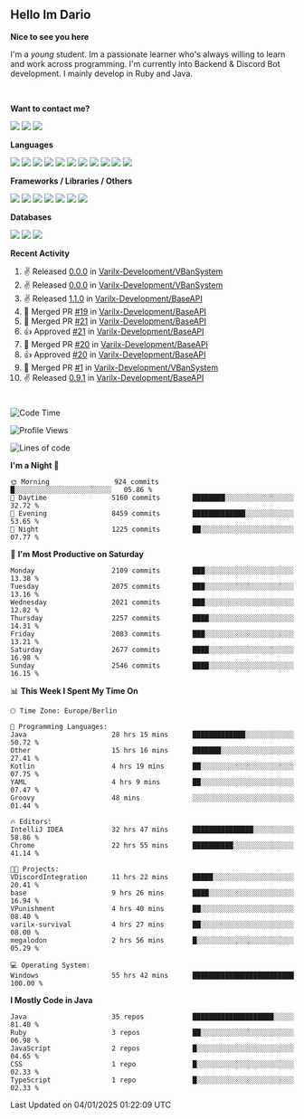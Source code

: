 <h2>Hello Im Dario</h2>

**Nice to see you here**

I'm a *young* student. Im a passionate learner who's always willing to learn and work across
programming. I'm currently into Backend & Discord Bot development. I mainly develop in Ruby and Java.

<br/>

**Want to contact me?**

<a href="https://github.com/knerio"><img src="https://img.shields.io/badge/-Github-blue?style=for-the-badge&logo=github&logoColor=white"/></a> <a href="https://discord.com/users/639416958923702292"><img src="https://img.shields.io/badge/-knerio-blue?style=for-the-badge&logo=discord&logoColor=white"/></a> <a href="https://twitch.tv/dopalos_"><img src="https://img.shields.io/badge/-twitch-blue?style=for-the-badge&logo=twitch&logoColor=white"/></a>

**Languages**

<img src="https://img.shields.io/badge/-HTML-blue?style=for-the-badge&logo=html5&logoColor=white"/> <img src="https://img.shields.io/badge/-CSS-blue?style=for-the-badge&logo=CSS3&logoColor=white"/> <img src="https://img.shields.io/badge/-Javascript-blue?style=for-the-badge&logo=javascript&logoColor=white"/> <img src="https://img.shields.io/badge/-Typescript-blue?style=for-the-badge&logo=TypeScript&logoColor=white"/> <img src="https://img.shields.io/badge/-Java-blue?style=for-the-badge&logo=java&logoColor=white"/> <img src="https://img.shields.io/badge/-Kotlin-blue?style=for-the-badge&logo=kotlin&logoColor=white"/> <img src="https://img.shields.io/badge/-SQL-blue?style=for-the-badge&logo=MYSQL&logoColor=white"/> <img src="https://img.shields.io/badge/-Markdown-blue?style=for-the-badge&logo=Markdown&logoColor=white"/> <img src="https://img.shields.io/badge/-JSON-blue?style=for-the-badge&logo=JSON&logoColor=white"/> <img src="https://img.shields.io/badge/-Git-blue?style=for-the-badge&logo=Git&logoColor=white"/> <img src="https://img.shields.io/badge/-Ruby-blue?style=for-the-badge&logo=Ruby&logoColor=white"/>
<br/>

 **Frameworks / Libraries / Others**

<img src="https://img.shields.io/badge/-Bootstrap-blue?style=for-the-badge&logo=Bootstrap&logoColor=white"/> <img src="https://img.shields.io/badge/-Node.JS-blue?style=for-the-badge&logo=node.js&logoColor=white"/> <img src="https://img.shields.io/badge/-React-blue?style=for-the-badge&logo=React&logoColor=white"/> <img src="https://img.shields.io/badge/-Express-blue?style=for-the-badge&logo=Express&logoColor=white"/> <img src="https://img.shields.io/badge/-Next.Js-blue?style=for-the-badge&logo=Next.Js&logoColor=white"/> <img src="https://img.shields.io/badge/-Ruby_On_Rails-blue?style=for-the-badge&logo=ruby-on-rails&logoColor=white"/> <img src="https://img.shields.io/badge/-JDA-blue?style=for-the-badge&logo=JDA&logoColor=white"/>

**Databases**

<img src="https://img.shields.io/badge/-MongoDB-blue?style=for-the-badge&logo=mongodb&logoColor=white"/> <img src="https://img.shields.io/badge/-MariaDB-blue?style=for-the-badge&logo=MariaDB&logoColor=white"/>
<img src="https://img.shields.io/badge/-PostgreSQL-blue?style=for-the-badge&logo=PostgreSQl&logoColor=white"/>

**Recent Activity**

<!--RECENT_ACTIVITY:start-->
1. ✌️ Released [0.0.0](https://github.com/Varilx-Development/VBanSystem/releases/tag/0.0.0) in [Varilx-Development/VBanSystem](https://github.com/Varilx-Development/VBanSystem)<br>
2. ✌️ Released [0.0.0](https://github.com/Varilx-Development/VBanSystem/releases/tag/0.0.0) in [Varilx-Development/VBanSystem](https://github.com/Varilx-Development/VBanSystem)<br>
3. ✌️ Released [1.1.0](https://github.com/Varilx-Development/BaseAPI/releases/tag/1.1.0) in [Varilx-Development/BaseAPI](https://github.com/Varilx-Development/BaseAPI)<br>
4. 🎉 Merged PR [#19](https://github.com/Varilx-Development/BaseAPI/pull/19) in [Varilx-Development/BaseAPI](https://github.com/Varilx-Development/BaseAPI)<br>
5. 🎉 Merged PR [#21](https://github.com/Varilx-Development/BaseAPI/pull/21) in [Varilx-Development/BaseAPI](https://github.com/Varilx-Development/BaseAPI)<br>
6. 👍 Approved [#21](https://github.com/Varilx-Development/BaseAPI/pull/21#pullrequestreview-2530873990) in [Varilx-Development/BaseAPI](https://github.com/Varilx-Development/BaseAPI)<br>
7. 🎉 Merged PR [#20](https://github.com/Varilx-Development/BaseAPI/pull/20) in [Varilx-Development/BaseAPI](https://github.com/Varilx-Development/BaseAPI)<br>
8. 👍 Approved [#20](https://github.com/Varilx-Development/BaseAPI/pull/20#pullrequestreview-2530873961) in [Varilx-Development/BaseAPI](https://github.com/Varilx-Development/BaseAPI)<br>
9. 🎉 Merged PR [#1](https://github.com/Varilx-Development/VBanSystem/pull/1) in [Varilx-Development/VBanSystem](https://github.com/Varilx-Development/VBanSystem)<br>
10. ✌️ Released [0.9.1](https://github.com/Varilx-Development/BaseAPI/releases/tag/0.9.1) in [Varilx-Development/BaseAPI](https://github.com/Varilx-Development/BaseAPI)<br>
<!--RECENT_ACTIVITY:end-->
 
#

<!--START_SECTION:waka-->
![Code Time](http://img.shields.io/badge/Code%20Time-801%20hrs%2048%20mins-blue)

![Profile Views](http://img.shields.io/badge/Profile%20Views-0-blue)

![Lines of code](https://img.shields.io/badge/From%20Hello%20World%20I%27ve%20Written-865.6%20thousand%20lines%20of%20code-blue)

**I'm a Night 🦉** 

```text
🌞 Morning                924 commits         █░░░░░░░░░░░░░░░░░░░░░░░░   05.86 % 
🌆 Daytime                5160 commits        ████████░░░░░░░░░░░░░░░░░   32.72 % 
🌃 Evening                8459 commits        █████████████░░░░░░░░░░░░   53.65 % 
🌙 Night                  1225 commits        ██░░░░░░░░░░░░░░░░░░░░░░░   07.77 % 
```
📅 **I'm Most Productive on Saturday** 

```text
Monday                   2109 commits        ███░░░░░░░░░░░░░░░░░░░░░░   13.38 % 
Tuesday                  2075 commits        ███░░░░░░░░░░░░░░░░░░░░░░   13.16 % 
Wednesday                2021 commits        ███░░░░░░░░░░░░░░░░░░░░░░   12.82 % 
Thursday                 2257 commits        ████░░░░░░░░░░░░░░░░░░░░░   14.31 % 
Friday                   2083 commits        ███░░░░░░░░░░░░░░░░░░░░░░   13.21 % 
Saturday                 2677 commits        ████░░░░░░░░░░░░░░░░░░░░░   16.98 % 
Sunday                   2546 commits        ████░░░░░░░░░░░░░░░░░░░░░   16.15 % 
```


📊 **This Week I Spent My Time On** 

```text
🕑︎ Time Zone: Europe/Berlin

💬 Programming Languages: 
Java                     28 hrs 15 mins      █████████████░░░░░░░░░░░░   50.72 % 
Other                    15 hrs 16 mins      ███████░░░░░░░░░░░░░░░░░░   27.41 % 
Kotlin                   4 hrs 19 mins       ██░░░░░░░░░░░░░░░░░░░░░░░   07.75 % 
YAML                     4 hrs 9 mins        ██░░░░░░░░░░░░░░░░░░░░░░░   07.47 % 
Groovy                   48 mins             ░░░░░░░░░░░░░░░░░░░░░░░░░   01.44 % 

🔥 Editors: 
IntelliJ IDEA            32 hrs 47 mins      ███████████████░░░░░░░░░░   58.86 % 
Chrome                   22 hrs 55 mins      ██████████░░░░░░░░░░░░░░░   41.14 % 

🐱‍💻 Projects: 
VDiscordIntegration      11 hrs 22 mins      █████░░░░░░░░░░░░░░░░░░░░   20.41 % 
base                     9 hrs 26 mins       ████░░░░░░░░░░░░░░░░░░░░░   16.94 % 
VPunishment              4 hrs 40 mins       ██░░░░░░░░░░░░░░░░░░░░░░░   08.40 % 
varilx-survival          4 hrs 27 mins       ██░░░░░░░░░░░░░░░░░░░░░░░   08.00 % 
megalodon                2 hrs 56 mins       █░░░░░░░░░░░░░░░░░░░░░░░░   05.29 % 

💻 Operating System: 
Windows                  55 hrs 42 mins      █████████████████████████   100.00 % 
```

**I Mostly Code in Java** 

```text
Java                     35 repos            ████████████████████░░░░░   81.40 % 
Ruby                     3 repos             ██░░░░░░░░░░░░░░░░░░░░░░░   06.98 % 
JavaScript               2 repos             █░░░░░░░░░░░░░░░░░░░░░░░░   04.65 % 
CSS                      1 repo              █░░░░░░░░░░░░░░░░░░░░░░░░   02.33 % 
TypeScript               1 repo              █░░░░░░░░░░░░░░░░░░░░░░░░   02.33 % 
```




 Last Updated on 04/01/2025 01:22:09 UTC
<!--END_SECTION:waka-->

